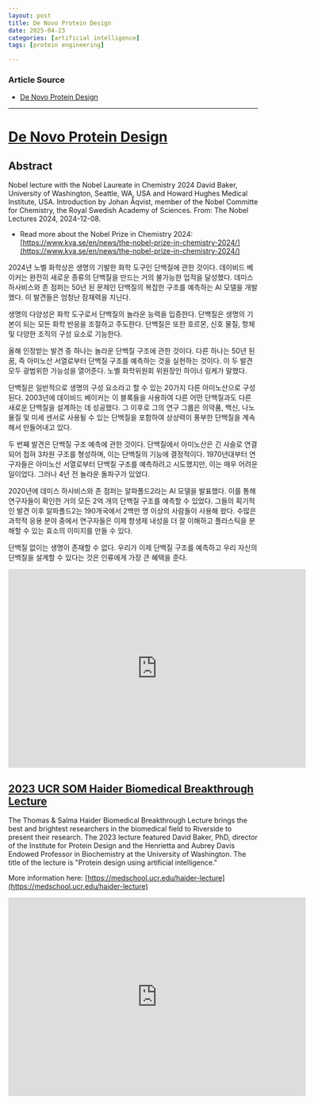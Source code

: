 ```yaml
---
layout: post
title: De Novo Protein Design  
date: 2025-04-23
categories: [artificial intelligence]
tags: [protein engineering]

---
```


### Article Source


* [De Novo Protein Design](https://www.youtube.com/watch?v=PLrY9DrbOkQ)

---

# [De Novo Protein Design](https://www.youtube.com/watch?v=PLrY9DrbOkQ)

## Abstract

Nobel lecture with the Nobel Laureate in Chemistry 2024 David Baker, University of Washington, Seattle, WA, USA and Howard Hughes Medical Institute, USA. Introduction by Johan Åqvist, member of the Nobel Committe for Chemistry, the Royal Swedish Academy of Sciences. From: The Nobel Lectures 2024, 2024-12-08.

* Read more about the Nobel Prize in Chemistry 2024: [https://www.kva.se/en/news/the-nobel-prize-in-chemistry-2024/](https://www.kva.se/en/news/the-nobel-prize-in-chemistry-2024/)

2024년 노벨 화학상은 생명의 기발한 화학 도구인 단백질에 관한 것이다. 데이비드 베이커는 완전히 새로운 종류의 단백질을 만드는 거의 불가능한 업적을 달성했다. 데미스 하사비스와 존 점퍼는 50년 된 문제인 단백질의 복잡한 구조를 예측하는 AI 모델을 개발했다. 이 발견들은 엄청난 잠재력을 지닌다.

생명의 다양성은 화학 도구로서 단백질의 놀라운 능력을 입증한다. 단백질은 생명의 기본이 되는 모든 화학 반응을 조절하고 주도한다. 단백질은 또한 호르몬, 신호 물질, 항체 및 다양한 조직의 구성 요소로 기능한다.

올해 인정받는 발견 중 하나는 놀라운 단백질 구조에 관한 것이다. 다른 하나는 50년 된 꿈, 즉 아미노산 서열로부터 단백질 구조를 예측하는 것을 실현하는 것이다. 이 두 발견 모두 광범위한 가능성을 열어준다. 노벨 화학위원회 위원장인 하이너 링케가 말했다.

단백질은 일반적으로 생명의 구성 요소라고 할 수 있는 20가지 다른 아미노산으로 구성된다. 2003년에 데이비드 베이커는 이 블록들을 사용하여 다른 어떤 단백질과도 다른 새로운 단백질을 설계하는 데 성공했다. 그 이후로 그의 연구 그룹은 의약품, 백신, 나노 물질 및 미세 센서로 사용될 수 있는 단백질을 포함하여 상상력이 풍부한 단백질을 계속해서 만들어내고 있다.

두 번째 발견은 단백질 구조 예측에 관한 것이다. 단백질에서 아미노산은 긴 사슬로 연결되어 접혀 3차원 구조를 형성하며, 이는 단백질의 기능에 결정적이다. 1970년대부터 연구자들은 아미노산 서열로부터 단백질 구조를 예측하려고 시도했지만, 이는 매우 어려운 일이었다. 그러나 4년 전 놀라운 돌파구가 있었다.

2020년에 데미스 하사비스와 존 점퍼는 알파폴드2라는 AI 모델을 발표했다. 이를 통해 연구자들이 확인한 거의 모든 2억 개의 단백질 구조를 예측할 수 있었다. 그들의 획기적인 발견 이후 알파폴드2는 190개국에서 2백만 명 이상의 사람들이 사용해 왔다. 수많은 과학적 응용 분야 중에서 연구자들은 이제 항생제 내성을 더 잘 이해하고 플라스틱을 분해할 수 있는 효소의 이미지를 만들 수 있다.

단백질 없이는 생명이 존재할 수 없다. 우리가 이제 단백질 구조를 예측하고 우리 자신의 단백질을 설계할 수 있다는 것은 인류에게 가장 큰 혜택을 준다.

<iframe width="600" height="400" src="https://www.youtube.com/embed/PLrY9DrbOkQ?si=m0U3owutf_wGBFZp" title="YouTube video player" frameborder="0" allow="accelerometer; autoplay; clipboard-write; encrypted-media; gyroscope; picture-in-picture; web-share" referrerpolicy="strict-origin-when-cross-origin" allowfullscreen></iframe>


## [2023 UCR SOM Haider Biomedical Breakthrough Lecture](https://www.youtube.com/watch?v=BfEqDeWDxm4)

The Thomas & Salma Haider Biomedical Breakthrough Lecture brings the best and brightest researchers in the biomedical field to Riverside to present their research. The 2023 lecture featured David Baker, PhD, director of the Institute for Protein Design and the Henrietta and Aubrey Davis Endowed Professor in Biochemistry at the University of Washington. The title of the lecture is "Protein design using artificial intelligence."

More information here: [https://medschool.ucr.edu/haider-lecture](https://medschool.ucr.edu/haider-lecture)

<iframe width="600" height="400" src="https://www.youtube.com/embed/BfEqDeWDxm4?si=sAxSF4fcNBIG1xyv" title="YouTube video player" frameborder="0" allow="accelerometer; autoplay; clipboard-write; encrypted-media; gyroscope; picture-in-picture; web-share" referrerpolicy="strict-origin-when-cross-origin" allowfullscreen></iframe>